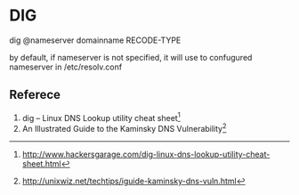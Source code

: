 # DIG

dig @nameserver domainname RECODE-TYPE

by default, if nameserver is not specified, it will use to confugured nameserver in /etc/resolv.conf

## Referece
1. dig – Linux DNS Lookup utility cheat sheet[^1]
2. An Illustrated Guide to the Kaminsky DNS Vulnerability[^2]

[^1]: http://www.hackersgarage.com/dig-linux-dns-lookup-utility-cheat-sheet.html
[^2]: http://unixwiz.net/techtips/iguide-kaminsky-dns-vuln.html

